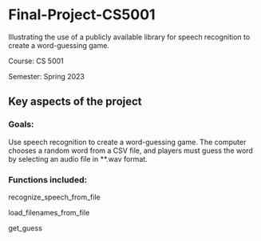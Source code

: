 # Final-Project-CS5001
Illustrating the use of a publicly available library for speech recognition to create a word-guessing game.

Course:   CS 5001

Semester: Spring 2023

## Key aspects of the project

### Goals:
Use speech recognition to create a word-guessing game. The computer chooses a random word from a CSV file, and players must guess the word by selecting an audio file in **.wav format.

### Functions included:
recognize_speech_from_file

load_filenames_from_file

get_guess
